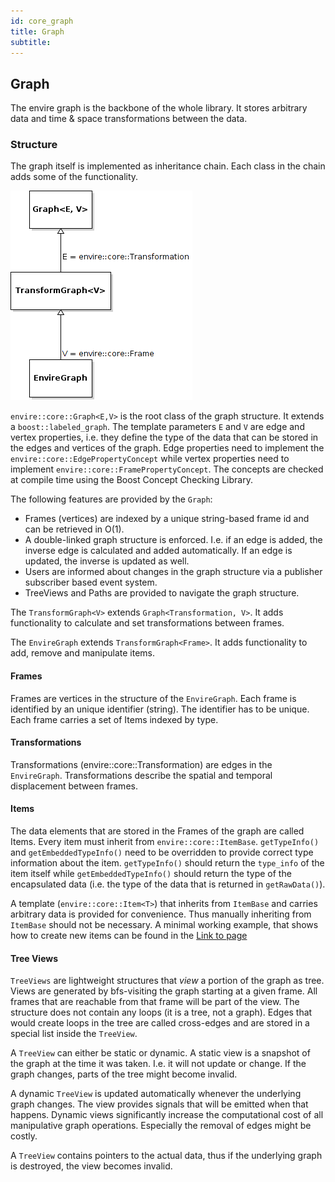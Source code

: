 ```yaml
---
id: core_graph
title: Graph
subtitle:
---
```


## Graph
The envire graph is the backbone of the whole library. It stores arbitrary data
and time & space transformations between the data.

### Structure
The graph itself is implemented as inheritance chain. Each class in the chain
adds some of the functionality.

![graphuml](https://raw.githubusercontent.com/envire/envire.github.io/master/images/envire_core_graph_inherit.png)


``envire::core::Graph<E,V>`` is the root class of the graph structure. It extends
a ``boost::labeled_graph``. The template parameters ``E`` and ``V`` are edge and
vertex properties, i.e. they define the type of the data that can be stored
in the edges and vertices of the graph. Edge properties need to implement the ``envire::core::EdgePropertyConcept`` while vertex properties need to implement ``envire::core::FramePropertyConcept``. The concepts are checked at compile time
 using the Boost Concept Checking Library.

 The following features are provided by
the ``Graph``:

* Frames (vertices) are indexed by a unique string-based frame id and can be
retrieved in O(1).
* A double-linked graph structure is enforced. I.e. if an edge is added, the
  inverse edge is calculated and added automatically. If an edge is updated,
  the inverse is updated as well.
* Users are informed about changes in the graph structure via a publisher
  subscriber based event system.
* TreeViews and Paths are provided to navigate the graph structure.


The ``TransformGraph<V>`` extends ``Graph<Transformation, V>``. It adds functionality
to calculate and set transformations between frames.

The ``EnvireGraph`` extends ``TransformGraph<Frame>``. It adds functionality to
add, remove and manipulate items.


#### Frames
Frames are vertices in the structure of the ``EnvireGraph``. Each frame is
identified by an unique identifier (string). The identifier has to be unique.
Each frame carries a set of Items indexed by type.

#### Transformations
Transformations (envire::core::Transformation) are edges in the ``EnvireGraph``.
Transformations describe the spatial and temporal displacement between frames.

#### Items
The data elements that are stored in the Frames of the graph are called Items.
Every item must inherit from `envire::core::ItemBase`. `getTypeInfo()`
and `getEmbeddedTypeInfo()` need to be overridden to provide correct type information
about the item. `getTypeInfo()` should return the `type_info` of the item itself
while `getEmbeddedTypeInfo()` should return the type of the encapsulated data (i.e.
the type of the data that is returned in `getRawData()`).

A template (`envire::core::Item<T>`) that inherits from `ItemBase` and carries
arbitrary data is provided for convenience. Thus manually inheriting from `ItemBase`
should not be necessary. A minimal working example, that shows how to create
new items can be found in the [Link to page]({{site.baseurl}}/tutorials/tutorial_basic_envire_graph_create_new_items.html)




#### Tree Views
``TreeViews`` are lightweight structures that *view* a portion of the graph as tree.
Views are generated by bfs-visiting the graph starting at a given frame.
All frames that are reachable from that frame will be part of the view. The structure
does not contain any loops (it is a tree, not a graph). Edges that would create
loops in the tree are called cross-edges and are stored in a special list inside
the ``TreeView``.

A ``TreeView`` can either be static or dynamic. A static view is a snapshot of the
graph at the time it was taken. I.e. it will not update or change. If the graph changes,
parts of the tree might become invalid.

A dynamic ``TreeView`` is updated automatically whenever the underlying graph changes.
The view provides signals that will be emitted when that happens. Dynamic views
significantly increase the computational cost of all manipulative graph operations.
Especially the removal of edges might be costly.

A ``TreeView`` contains pointers to the actual data, thus if the underlying graph
is destroyed, the view becomes invalid.
